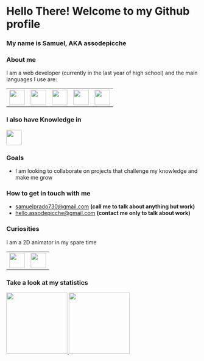 <h1>Hello There! Welcome to my Github profile</h1>
<h3>My name is Samuel, AKA assodepicche</h3>

### About me
I am a web developer (currently in the last year of high school) and the main languages I use are:
<table>
  <tr>
    <td>
      <img width="40px" height="40px" src="https://cdn.jsdelivr.net/gh/devicons/devicon/icons/php/php-original.svg" />
    </td>
    <td>
      <img width="40px" height="40px" src="https://cdn.jsdelivr.net/gh/devicons/devicon/icons/mysql/mysql-original.svg" />
    </td>
    <td>
      <img width="40px" height="40px" src="https://cdn.jsdelivr.net/gh/devicons/devicon/icons/javascript/javascript-original.svg" />
    </td>
    <td>
      <img width="40px" height="40px" src="https://cdn.jsdelivr.net/gh/devicons/devicon/icons/html5/html5-original.svg" />
    </td>
    <td>
      <img width="40px" height="40px" src="https://cdn.jsdelivr.net/gh/devicons/devicon/icons/css3/css3-original.svg" />
    </td>
  </tr>
</table>

### I also have Knowledge in
<img width="40px" height="40px" src="https://cdn.jsdelivr.net/gh/devicons/devicon/icons/cplusplus/cplusplus-original.svg" />

### Goals
- I am looking to collaborate on projects that challenge my knowledge and make me grow

### How to get in touch with me
- samuelprado730@gmail.com **(call me to talk about anything but work)**
- hello.assodepicche@gmail.com **(contact me only to talk about work)**
    
### Curiosities
I am a 2D animator in my spare time
<table>
  <tr>
    <td>
      <img width="40px" height="40px" src="https://cdn.jsdelivr.net/gh/devicons/devicon/icons/photoshop/photoshop-plain.svg" />
    </td>
    <td>
      <img width="40px" height="40px" src="https://cdn.jsdelivr.net/gh/devicons/devicon/icons/aftereffects/aftereffects-original.svg" />          
    </td>
  </tr>
</table>

### Take a look at my statistics
<div>
<a href="https://github.com/seu-usuário-aqui">
  <img height="160px" src="https://github-readme-stats.vercel.app/api/top-langs/?username=assodepicche&layout=compact&langs_count=7&theme=dracula"/>
  <img height="160px" src="https://github-readme-stats.vercel.app/api?username=assodepicche&show_icons=true&theme=dracula&include_all_commits=true&count_private=true"/>
</div>
